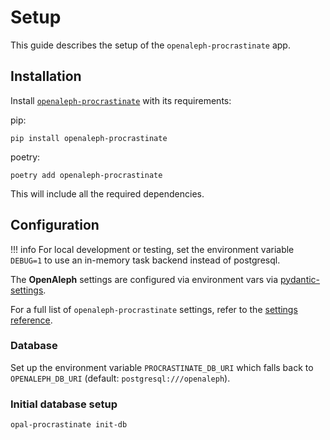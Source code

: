 # Setup

This guide describes the setup of the `openaleph-procrastinate` app.

## Installation

Install [`openaleph-procrastinate`](https://github.com/openaleph/openaleph-procrastinate) with its requirements:

pip:

    pip install openaleph-procrastinate

poetry:

    poetry add openaleph-procrastinate

This will include all the required dependencies.

## Configuration

!!! info
    For local development or testing, set the environment variable `DEBUG=1` to use an in-memory task backend instead of postgresql.

The **OpenAleph** settings are configured via environment vars via [pydantic-settings](https://docs.pydantic.dev/latest/concepts/pydantic_settings/).

For a full list of `openaleph-procrastinate` settings, refer to the [settings reference](./reference/settings.md).

### Database

Set up the environment variable `PROCRASTINATE_DB_URI` which falls back to `OPENALEPH_DB_URI` (default: `postgresql:///openaleph`).

### Initial database setup

    opal-procrastinate init-db

